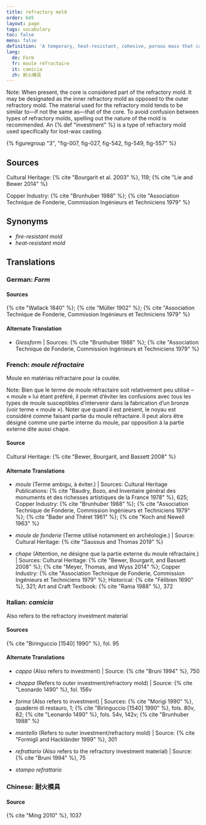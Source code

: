 ```yaml
---
title: refractory mold
order: 645
layout: page
tags: vocabulary
toc: false
menu: false
definition: 'A temporary, heat-resistant, cohesive, porous mass that captures the fine impression of the model to be reproduced and forms the void into which the molten metal will be cast. Investment, green sand, and ceramic shell are examples of refractory molds.'
lang:
  de: Form
  fr: moule réfractaire
  it: camicia
  zh: 耐火模具
---
```


<div class="backmatter">
Note: When present, the core is considered part of the refractory mold. It may be designated as the inner refractory mold as opposed to the outer refractory mold. The material used for the refractory mold tends to be similar to—if not the same as—that of the core. To avoid confusion between types of refractory molds, spelling out the nature of the mold is recommended. An {% def "investment" %} is a type of refractory mold used specifically for lost-wax casting.
</div>

{% figuregroup "3", "fig-007, fig-027, fig-542, fig-549, fig-557" %}

## Sources

Cultural Heritage: {% cite "Bourgarit et al. 2003" %}, 119; {% cite "Lie and Bewer 2014" %}

Copper Industry: {% cite "Brunhuber 1988" %}; {% cite "Association Technique de Fonderie, Commission Ingénieurs et Techniciens 1979" %}

## Synonyms

- *fire-resistant mold*
- *heat-resistant mold*

## Translations

<div class="accordion">

### **German**: *Form*

#### Sources

{% cite "Wallack 1840" %}; {% cite "Müller 1902" %}; {% cite "Association Technique de Fonderie, Commission Ingénieurs et Techniciens 1979" %}

#### Alternate Translation

- *Giessform* | Sources: {% cite "Brunhuber 1988" %}; {% cite "Association Technique de Fonderie, Commission Ingénieurs et Techniciens 1979" %}

### **French**: *moule réfractaire*

Moule en matériau réfractaire pour la coulée.

<div class="backmatter">
Note: Bien que le terme de moule réfractaire soit relativement peu utilisé – « moule » lui étant préféré, il permet d’éviter les confusions avec tous les types de moule susceptibles d’intervenir dans la fabrication d’un bronze (voir terme « moule »). Noter que quand il est présent, le noyau est considéré comme faisant partie du moule réfractaire. Il peut alors être désigné comme une partie interne du moule, par opposition à la partie externe dite aussi chape.
</div>

#### Source

Cultural Heritage: {% cite "Bewer, Bourgarit, and Bassett 2008" %}

#### Alternate Translations

- *moule* (Terme ambigu, à éviter.) | Sources: Cultural Heritage Publications: {% cite "Baudry, Bozo, and Inventaire général des monuments et des richesses artistiques de la France 1978" %}, 625; Copper Industry: {% cite "Brunhuber 1988" %}; {% cite "Association Technique de Fonderie, Commission Ingénieurs et Techniciens 1979" %}; {% cite "Bader and Théret 1961" %}; {% cite "Koch and Newell 1963" %}

- *moule de fonderie* (Terme utilisé notamment en archéologie.) | Source: Cultural Heritage: {% cite "Saussus and Thomas 2019" %}

- *chape* (Attention, ne désigne que la partie externe du moule réfractaire.) | Sources: Cultural Heritage: {% cite "Bewer, Bourgarit, and Bassett 2008" %}; {% cite "Meyer, Thomas, and Wyss 2014" %}; Copper Industry: {% cite "Association Technique de Fonderie, Commission Ingénieurs et Techniciens 1979" %}; Historical: {% cite "Félibien 1690" %}, 321; Art and Craft Textbook: {% cite "Rama 1988" %}, 372

### **Italian**: *camicia*

Also refers to the refractory investment material

#### Sources

{% cite "Biringuccio [1540] 1990" %}, fol. 95

#### Alternate Translations

- *cappa* (Also refers to investment) | Source: {% cite "Bruni 1994" %}, 750

- *chappa* (Refers to outer investment/refractory mold) | Source: {% cite "Leonardo 1490" %}, fol. 156v

- *forma* (Also refers to investment) | Sources: {% cite "Morigi 1990" %}, quaderni di restauro, 1; {% cite "Biringuccio [1540] 1990" %}, fols. 80v, 82; {% cite "Leonardo 1490" %}, fols. 54v, 142v; {% cite "Brunhuber 1988" %}

- *mantello* (Refers to outer investment/refractory mold) | Source: {% cite "Formigli and Hackländer 1999" %}, 301

- *refrattario* (Also refers to the refractory investment material) | Source: {% cite "Bruni 1994" %}, 75

- *stampo refrattario*

### **Chinese**: 耐火模具

#### Source

{% cite "Ming 2010" %}, 1037

</div>
